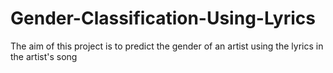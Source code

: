 # Gender-Classification-Using-Lyrics
The aim of this project is to predict the gender of an artist using the lyrics in the artist's song
